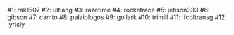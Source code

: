 #1: rak1507
#2: ultlang
#3: razetime
#4: rocketrace
#5: jetison333
#6: gibson
#7: camto
#8: palaiologos
#9: gollark
#10: trimill
#11: ifcoltransg
#12: lyricly
